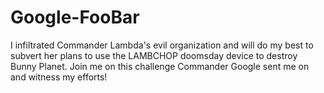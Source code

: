 # Google-FooBar
I infiltrated Commander Lambda's evil organization and will do my best to subvert her plans to use the LAMBCHOP doomsday device to destroy Bunny Planet. Join me on this challenge Commander Google sent me on and witness my efforts!
